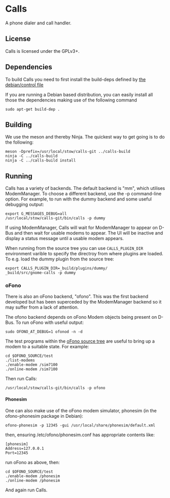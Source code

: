 # Calls

A phone dialer and call handler.

## License

Calls is licensed under the GPLv3+.

## Dependencies
To build Calls you need to first install the build-deps defined by [the debian/control file](https://source.puri.sm/Librem5/calls/blob/master/debian/control#L6)

If you are running a Debian based distribution, you can easily install all those the dependencies making use of the following command

    sudo apt-get build-dep .

## Building

We use the meson and thereby Ninja.  The quickest way to get going is
to do the following:

    meson -Dprefix=/usr/local/stow/calls-git ../calls-build
    ninja -C ../calls-build
    ninja -C ../calls-build install


## Running
Calls has a variety of backends.  The default backend is "mm", which
utilises ModemManager.  To choose a different backend, use the -p
command-line option.  For example, to run with the dummy backend and
some useful debugging output:

    export G_MESSAGES_DEBUG=all
    /usr/local/stow/calls-git/bin/calls -p dummy

If using ModemManager, Calls will wait for ModemManager to appear on
D-Bus and then wait for usable modems to appear.  The UI will be
inactive and display a status message until a usable modem appears.

When running from the source tree you can use `CALLS_PLUGIN_DIR` environment
varible to specify the directroy from where plugins are loaded. To e.g. load
the dummy plugin from the source tree:

    export CALLS_PLUGIN_DIR=_build/plugins/dummy/
    _build/src/gnome-calls -p dummy

### oFono
There is also an oFono backend, "ofono".  This was the first backend
developed but has been superceded by the ModemManager backend so it
may suffer from a lack of attention.

The ofono backend depends on oFono Modem objects being present on
D-Bus.  To run oFono with useful output:

    sudo OFONO_AT_DEBUG=1 ofonod -n -d

The test programs within the [oFono source
tree](https://git.kernel.org/pub/scm/network/ofono/ofono.git) are
useful to bring up a modem to a suitable state.  For example:

    cd $OFONO_SOURCE/test
    ./list-modems
    ./enable-modem /sim7100
    ./online-modem /sim7100

Then run Calls:

    /usr/local/stow/calls-git/bin/calls -p ofono


#### Phonesim
One can also make use of the oFono modem simulator, phonesim (in the
ofono-phonesim package in Debian):

    ofono-phonesim -p 12345 -gui /usr/local/share/phonesim/default.xml

then, ensuring /etc/ofono/phonesim.conf has appropriate contents like:

    [phonesim]
    Address=127.0.0.1
    Port=12345

run oFono as above, then:

    cd $OFONO_SOURCE/test
    ./enable-modem /phonesim
    ./online-modem /phonesim

And again run Calls.
